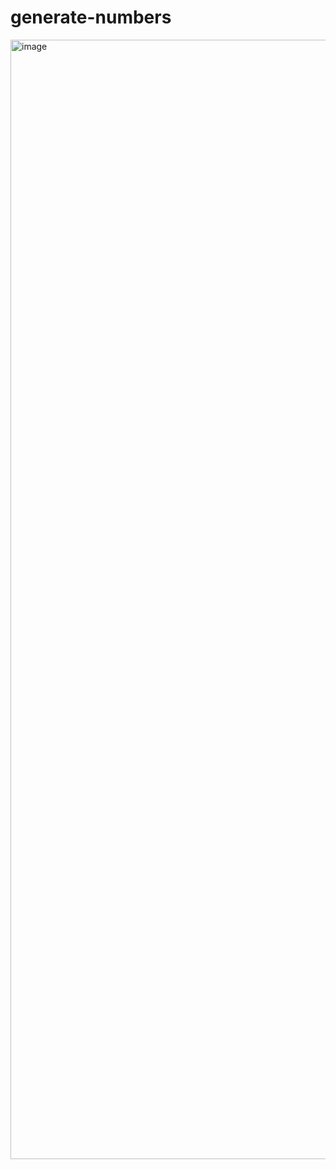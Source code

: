 # generate-numbers

<img width="1791" alt="image" src="https://github.com/byc233518/generate-numbers/assets/13425815/c1f6d63f-7b3b-433f-862e-3e0add22e252">
